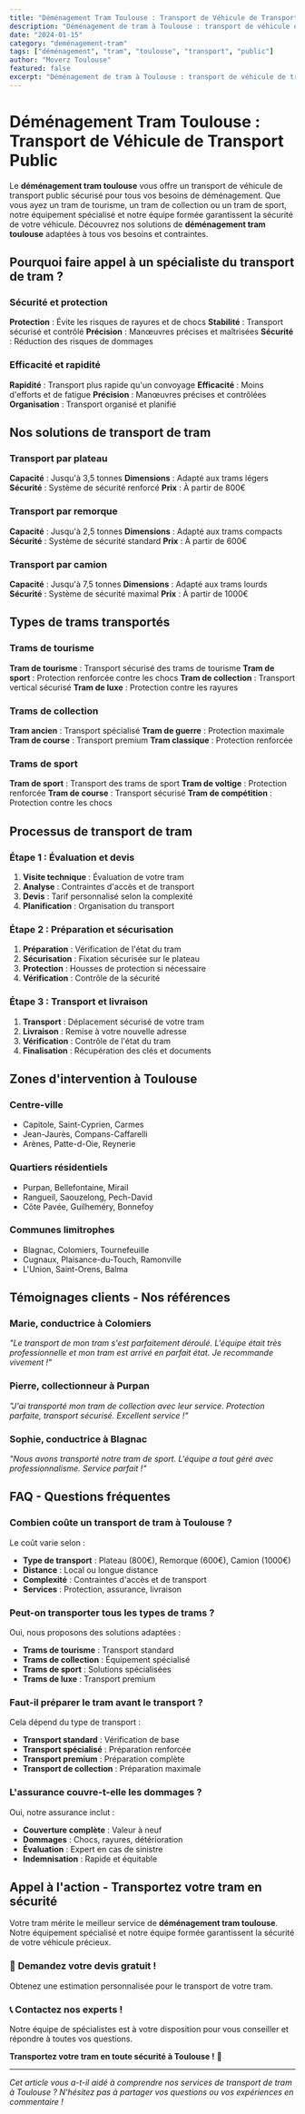```yaml
---
title: "Déménagement Tram Toulouse : Transport de Véhicule de Transport Public"
description: "Déménagement de tram à Toulouse : transport de véhicule de transport public. Équipement spécialisé, équipe formée, assurance complète. Devis gratuit."
date: "2024-01-15"
category: "deménagement-tram"
tags: ["déménagement", "tram", "toulouse", "transport", "public"]
author: "Moverz Toulouse"
featured: false
excerpt: "Déménagement de tram à Toulouse : transport de véhicule de transport public. Équipement spécialisé, équipe formée, assurance complète."
---
```


# Déménagement Tram Toulouse : Transport de Véhicule de Transport Public

Le **déménagement tram toulouse** vous offre un transport de véhicule de transport public sécurisé pour tous vos besoins de déménagement. Que vous ayez un tram de tourisme, un tram de collection ou un tram de sport, notre équipement spécialisé et notre équipe formée garantissent la sécurité de votre véhicule. Découvrez nos solutions de **déménagement tram toulouse** adaptées à tous vos besoins et contraintes.

## Pourquoi faire appel à un spécialiste du transport de tram ?

### Sécurité et protection

**Protection** : Évite les risques de rayures et de chocs
**Stabilité** : Transport sécurisé et contrôlé
**Précision** : Manœuvres précises et maîtrisées
**Sécurité** : Réduction des risques de dommages

### Efficacité et rapidité

**Rapidité** : Transport plus rapide qu'un convoyage
**Efficacité** : Moins d'efforts et de fatigue
**Précision** : Manœuvres précises et contrôlées
**Organisation** : Transport organisé et planifié

## Nos solutions de transport de tram

### Transport par plateau

**Capacité** : Jusqu'à 3,5 tonnes
**Dimensions** : Adapté aux trams légers
**Sécurité** : Système de sécurité renforcé
**Prix** : À partir de 800€

### Transport par remorque

**Capacité** : Jusqu'à 2,5 tonnes
**Dimensions** : Adapté aux trams compacts
**Sécurité** : Système de sécurité standard
**Prix** : À partir de 600€

### Transport par camion

**Capacité** : Jusqu'à 7,5 tonnes
**Dimensions** : Adapté aux trams lourds
**Sécurité** : Système de sécurité maximal
**Prix** : À partir de 1000€

## Types de trams transportés

### Trams de tourisme

**Tram de tourisme** : Transport sécurisé des trams de tourisme
**Tram de sport** : Protection renforcée contre les chocs
**Tram de collection** : Transport vertical sécurisé
**Tram de luxe** : Protection contre les rayures

### Trams de collection

**Tram ancien** : Transport spécialisé
**Tram de guerre** : Protection maximale
**Tram de course** : Transport premium
**Tram classique** : Protection renforcée

### Trams de sport

**Tram de sport** : Transport des trams de sport
**Tram de voltige** : Protection renforcée
**Tram de course** : Transport sécurisé
**Tram de compétition** : Protection contre les chocs

## Processus de transport de tram

### Étape 1 : Évaluation et devis

1. **Visite technique** : Évaluation de votre tram
2. **Analyse** : Contraintes d'accès et de transport
3. **Devis** : Tarif personnalisé selon la complexité
4. **Planification** : Organisation du transport

### Étape 2 : Préparation et sécurisation

1. **Préparation** : Vérification de l'état du tram
2. **Sécurisation** : Fixation sécurisée sur le plateau
3. **Protection** : Housses de protection si nécessaire
4. **Vérification** : Contrôle de la sécurité

### Étape 3 : Transport et livraison

1. **Transport** : Déplacement sécurisé de votre tram
2. **Livraison** : Remise à votre nouvelle adresse
3. **Vérification** : Contrôle de l'état du tram
4. **Finalisation** : Récupération des clés et documents

## Zones d'intervention à Toulouse

### Centre-ville
- Capitole, Saint-Cyprien, Carmes
- Jean-Jaurès, Compans-Caffarelli
- Arènes, Patte-d-Oie, Reynerie

### Quartiers résidentiels
- Purpan, Bellefontaine, Mirail
- Rangueil, Saouzelong, Pech-David
- Côte Pavée, Guilheméry, Bonnefoy

### Communes limitrophes
- Blagnac, Colomiers, Tournefeuille
- Cugnaux, Plaisance-du-Touch, Ramonville
- L'Union, Saint-Orens, Balma

## Témoignages clients - Nos références

### Marie, conductrice à Colomiers
*"Le transport de mon tram s'est parfaitement déroulé. L'équipe était très professionnelle et mon tram est arrivé en parfait état. Je recommande vivement !"*

### Pierre, collectionneur à Purpan
*"J'ai transporté mon tram de collection avec leur service. Protection parfaite, transport sécurisé. Excellent service !"*

### Sophie, conductrice à Blagnac
*"Nous avons transporté notre tram de sport. L'équipe a tout géré avec professionnalisme. Service parfait !"*

## FAQ - Questions fréquentes

### Combien coûte un transport de tram à Toulouse ?

Le coût varie selon :
- **Type de transport** : Plateau (800€), Remorque (600€), Camion (1000€)
- **Distance** : Local ou longue distance
- **Complexité** : Contraintes d'accès et de transport
- **Services** : Protection, assurance, livraison

### Peut-on transporter tous les types de trams ?

Oui, nous proposons des solutions adaptées :
- **Trams de tourisme** : Transport standard
- **Trams de collection** : Équipement spécialisé
- **Trams de sport** : Solutions spécialisées
- **Trams de luxe** : Transport premium

### Faut-il préparer le tram avant le transport ?

Cela dépend du type de transport :
- **Transport standard** : Vérification de base
- **Transport spécialisé** : Préparation renforcée
- **Transport premium** : Préparation complète
- **Transport de collection** : Préparation maximale

### L'assurance couvre-t-elle les dommages ?

Oui, notre assurance inclut :
- **Couverture complète** : Valeur à neuf
- **Dommages** : Chocs, rayures, détérioration
- **Évaluation** : Expert en cas de sinistre
- **Indemnisation** : Rapide et équitable

## Appel à l'action - Transportez votre tram en sécurité

Votre tram mérite le meilleur service de **déménagement tram toulouse**. Notre équipement spécialisé et notre équipe formée garantissent la sécurité de votre véhicule précieux.

### 🚋 **Demandez votre devis gratuit !**

Obtenez une estimation personnalisée pour le transport de votre tram.

### 📞 **Contactez nos experts !**

Notre équipe de spécialistes est à votre disposition pour vous conseiller et répondre à toutes vos questions.

**Transportez votre tram en toute sécurité à Toulouse !** 🚚

---

*Cet article vous a-t-il aidé à comprendre nos services de transport de tram à Toulouse ? N'hésitez pas à partager vos questions ou vos expériences en commentaire !*

